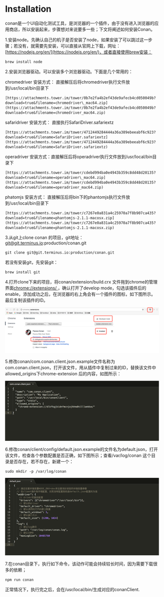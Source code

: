 # Installation

conan是一个UI自动化测试工具，是浏览器的一个插件，由于没有进入浏览器的应用商店，所以安装起来，步骤想对来说要多一些；下文将阐述如何安装Conan。

1.安装node。先确认自己的机子是否安装了node，如果安装了可以跳过这一步骤；若没有，就需要先安装，可以直接从官网上下载，网址：[https://nodejs.org/en/](https://nodejs.org/en/)，或者直接使用brew安装：

```
brew install node
```

2.安装浏览器驱动。可以安装多个浏览器驱动。下面是几个常用的：

chromedriver  安装方式： 直接解压后将chromedriver执行文件放到/usr/local/bin目录下

```
[https://attachments.tower.im/tower/0b7e2fa4b2ef43de9afecb4cd050049b?download=true&filename=chromedriver\_mac64.zip](https://attachments.tower.im/tower/0b7e2fa4b2ef43de9afecb4cd050049b?download=true&filename=chromedriver_mac64.zip)
```

safaridriver    安装方式： 直接执行SafariDriver.safariextz

```
[https://attachments.tower.im/tower/4712449284444a36a389ebeeabf6c923?download=true&filename=SafariDriver.safariextz](https://attachments.tower.im/tower/4712449284444a36a389ebeeabf6c923?download=true&filename=SafariDriver.safariextz)
```

operadriver    安装方式：直接解压后将operadriver执行文件放到/usr/local/bin目录下

```
[https://attachments.tower.im/tower/cdebd994ba0e4943b359c8dd48d20135?download=true&filename=operadriver\_mac64.zip](https://attachments.tower.im/tower/cdebd994ba0e4943b359c8dd48d20135?download=true&filename=operadriver_mac64.zip)
```

phatomjs       安装方式： 直接解压后将bin下的phantomjs执行文件放到/usr/local/bin目录下

```
[https://attachments.tower.im/tower/c7267e0a831a4c25970a7f8b907ca435?download=true&filename=phantomjs-2.1.1-macosx.zip](https://attachments.tower.im/tower/c7267e0a831a4c25970a7f8b907ca435?download=true&filename=phantomjs-2.1.1-macosx.zip)
```

3.从git上clone conan 的项目，git地址：git@git.terminus.io:production/conan.git

```
git clone git@git.terminus.io:production/conan.git
```

若没有安装git，先安装git：

```
brew install git
```

4.打开clone下来的项目，将conan/extension/build.crx 文件拖到chrome的管理界面[chrome://extensions/ ](chrome://extensions/)，确认打开了develop mode，勾选该插件后的enable，添加成功之后，在浏览器的右上角会有一个插件的图标，如下图所示。最后复制该插件的ID。

![](/assets/extension.png)

5.修改conan/com.conan.client.json.example文件名称为com.conan.client.json，打开该文件，用从插件中复制过来的ID，替换该文件中allowed\_origins下chrome-extension 后的内容，如图所示：

![](/assets/client.png)

6.修改conan/client/config/default.json.example的文件名为default.json，打开该文件，检查各个参数配置是否正确，如下图所示；查看/var/log/conan 这个目录是否存在，若不存在，新建一个：

```
sudo mkdir -p /var/log/conan
```

![](/assets/default.png)

7.在conan目录下，执行如下命令，该动作可能会持续较长时间，因为需要下载很多的依赖；

```
npm run conan
```

正常情况下，执行完之后，会在/usr/local/bin/生成对应的conanClient.

